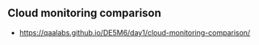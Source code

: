 ## Cloud monitoring comparison

- https://qaalabs.github.io/DE5M6/day1/cloud-monitoring-comparison/
